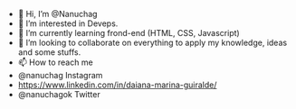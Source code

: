 - 👋 Hi, I’m @Nanuchag
- 👀 I’m interested in Deveps. 
- 🌱 I’m currently learning frond-end (HTML, CSS, Javascript)
- 💞️ I’m looking to collaborate on everything to apply my knowledge, ideas and some stuffs.
- 📫 How to reach me  
-   @nanuchag Instagram
-   https://www.linkedin.com/in/daiana-marina-guiralde/
-   @nanuchagok Twitter

<!---
Nanuchag/Nanuchag is a ✨ special ✨ repository because its `README.md` (this file) appears on your GitHub profile.
You can click the Preview link to take a look at your changes.
--->

